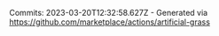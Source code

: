Commits: 2023-03-20T12:32:58.627Z - Generated via https://github.com/marketplace/actions/artificial-grass
<br>
